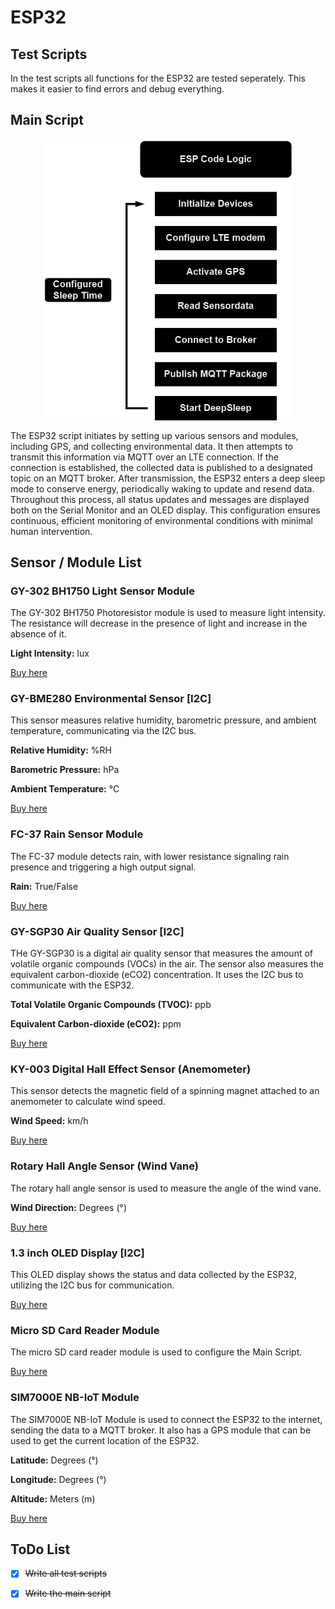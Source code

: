 # ESP32

## Test Scripts

In the test scripts all functions for the ESP32 are tested seperately. This makes it easier to find errors and debug everything.   

## Main Script

<p align="center">
    <img src="https://github.com/lstranskyTGM/uWeatherNG/blob/main/ESP32/img/codeLogic.png?raw=true" alt="codeLogic" width="400" align="center">
</p>

The ESP32 script initiates by setting up various sensors and modules, including GPS, and collecting environmental data. It then attempts to transmit this information via MQTT over an LTE connection. If the connection is established, the collected data is published to a designated topic on an MQTT broker. After transmission, the ESP32 enters a deep sleep mode to conserve energy, periodically waking to update and resend data. Throughout this process, all status updates and messages are displayed both on the Serial Monitor and an OLED display. This configuration ensures continuous, efficient monitoring of environmental conditions with minimal human intervention.

## Sensor / Module List

### GY-302 BH1750 Light Sensor Module

The GY-302 BH1750 Photoresistor module is used to measure light intensity. The resistance will decrease in the presence of light and increase in the absence of it. 

**Light Intensity:** lux

[Buy here](https://www.az-delivery.com/products/gy-302-bh1750-lichtsensor-lichtstaerke-modul-fuer-arduino-und-raspberry-pi)

### GY-BME280 Environmental Sensor [I2C]

This sensor measures relative humidity, barometric pressure, and ambient temperature, communicating via the I2C bus.

**Relative Humidity:** %RH

**Barometric Pressure:** hPa

**Ambient Temperature:** °C

[Buy here](https://www.bosch-sensortec.com/products/environmental-sensors/humidity-sensors-bme280/)

### FC-37 Rain Sensor Module

The FC-37 module detects rain, with lower resistance signaling rain presence and triggering a high output signal.

**Rain:** True/False

[Buy here](https://www.az-delivery.com/en/products/regen-sensor-modul)

### GY-SGP30 Air Quality Sensor [I2C]

THe GY-SGP30 is a digital air quality sensor that measures the amount of volatile organic compounds (VOCs) in the air. The sensor also measures the equivalent carbon-dioxide (eCO2) concentration.
It uses the I2C bus to communicate with the ESP32.

**Total Volatile Organic Compounds (TVOC):** ppb

**Equivalent Carbon-dioxide (eCO2):** ppm

[Buy here](https://funduinoshop.com/elektronische-module/sensoren/gase/gy-sgp30-tvoc-sensor-fuer-luftqualitaet-eco2)

### KY-003 Digital Hall Effect Sensor (Anemometer)

This sensor detects the magnetic field of a spinning magnet attached to an anemometer to calculate wind speed.

**Wind Speed:** km/h

[Buy here](https://www.az-delivery.com/en/products/hall-sensor-modul-digital)

### Rotary Hall Angle Sensor (Wind Vane)

The rotary hall angle sensor is used to measure the angle of the wind vane.

**Wind Direction:** Degrees (°)

[Buy here](https://www.aliexpress.com/item/4000143910873.html?gatewayAdapt=glo2deu)

### 1.3 inch OLED Display [I2C]

This OLED display shows the status and data collected by the ESP32, utilizing the I2C bus for communication.

[Buy here](https://www.az-delivery.de/en/products/1-3zoll-i2c-oled-display)

### Micro SD Card Reader Module

The micro SD card reader module is used to configure the Main Script.

[Buy here](https://www.az-delivery.de/en/products/copy-of-spi-reader-micro-speicherkartenmodul-fur-arduino)

### SIM7000E NB-IoT Module

The SIM7000E NB-IoT Module is used to connect the ESP32 to the internet, sending the data to a MQTT broker.
It also has a GPS module that can be used to get the current location of the ESP32.

**Latitude:** Degrees (°)

**Longitude:** Degrees (°)

**Altitude:** Meters (m)

[Buy here](https://www.waveshare.com/sim7000e-nb-iot-hat.htm)

## ToDo List

- [x] ~~Write all test scripts~~
- [x] ~~Write the main script~~









